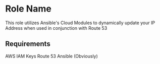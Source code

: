 Role Name
=========

This role utilizes Ansible's Cloud Modules to dynamically update your IP Address when used in conjunction with Route 53

Requirements
------------

AWS IAM Keys
Route 53
Ansible (Obviously)

